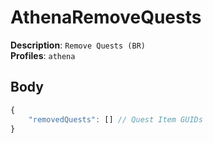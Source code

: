 # AthenaRemoveQuests

**Description**: `Remove Quests (BR)` \
**Profiles**: `athena`

## Body

```js
{
    "removedQuests": [] // Quest Item GUIDs
}
```
